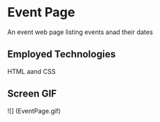 <h1> Event Page </h1>

An event web page listing events anad their dates

<h2>Employed Technologies</h2>

HTML aand CSS

<h2>Screen GIF</h2>

![] (EventPage.gif)